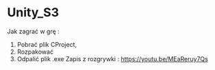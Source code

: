 # Unity_S3
Jak zagrać w grę :
1. Pobrać plik CProject,
2. Rozpakować
3. Odpalić plik .exe
Zapis z rozgrywki :  https://youtu.be/MEaReruy7Qs
